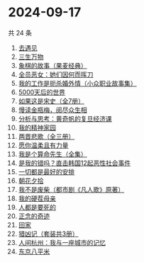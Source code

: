 # 2024-09-17

共 24 条

<!-- BEGIN WEREAD -->
<!-- 最后更新时间 2024-09-17 21:21:07 +0800 -->
1. [去遇见](https://weread.qq.com/web/bookDetail/a3d32170813ab907fg0154f3)
1. [三生万物](https://weread.qq.com/web/bookDetail/48432b50813ab9339g013f3f)
1. [象棋的故事（果麦经典）](https://weread.qq.com/web/bookDetail/df532860813ab8dcbg0128a9)
1. [全员恶女：她们因何而挥刀](https://weread.qq.com/web/bookDetail/60b32170813ab9330g0171f9)
1. [我的工作是扼杀婚外情（小众职业故事集）](https://weread.qq.com/web/bookDetail/32e32f80813ab92c1g011d73)
1. [5000天后的世界](https://weread.qq.com/web/bookDetail/f5032700813ab7bccg0169dc)
1. [如果这是宋史（全7册）](https://weread.qq.com/web/bookDetail/6d5322a0813ab926cg01980e)
1. [慢读金瓶梅，阅尽众生相](https://weread.qq.com/web/bookDetail/f5232170813ab92d3g01499d)
1. [分析与思考：黄奇帆的复旦经济课](https://weread.qq.com/web/bookDetail/6d432b40720edac86d477b1)
1. [我的精神家园](https://weread.qq.com/web/bookDetail/3e932c1071d575893e98786)
1. [两晋悲歌（全三册）](https://weread.qq.com/web/bookDetail/65132520813ab9339g0117bf)
1. [愿你温柔且有力量](https://weread.qq.com/web/bookDetail/a4732dd0813ab83d5g0174e6)
1. [我是个算命先生（全集）](https://weread.qq.com/web/bookDetail/966326e05c896b966ddd00e)
1. [是我的错吗？直击韩国12起恶性社会事件](https://weread.qq.com/web/bookDetail/e7132600813ab930eg012842)
1. [一切都是最好的安排](https://weread.qq.com/web/bookDetail/0fb32b10595fa90fb385a97)
1. [朝花夕拾](https://weread.qq.com/web/bookDetail/e7332a1072252ab2e732536)
1. [我不是废柴（都市剧《凡人歌》原著）](https://weread.qq.com/web/bookDetail/47e32340813ab86b5g0149a7)
1. [我的硬茬母亲](https://weread.qq.com/web/bookDetail/028326e0813ab930eg0110c4)
1. [人都是要死的](https://weread.qq.com/web/bookDetail/3293215071cc6dae3292b9e)
1. [正念的奇迹](https://weread.qq.com/web/bookDetail/91d32d507182d1ac91d64f2)
1. [回家](https://weread.qq.com/web/bookDetail/d0432270813ab7696g010a9d)
1. [猎凶记（套装共3册）](https://weread.qq.com/web/bookDetail/5b032470813ab91f4g013346)
1. [人间杭州：我与一座城市的记忆](https://weread.qq.com/web/bookDetail/34e329a0727cf3ef34ec1a5)
1. [东京八平米](https://weread.qq.com/web/bookDetail/c4332ab0813ab7f5cg017038)
<!-- END WEREAD -->